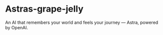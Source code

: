 # Astras-grape-jelly
An AI that remembers your world and feels your journey — Astra, powered by OpenAI.
